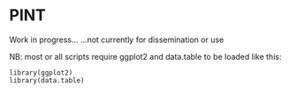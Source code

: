 # PINT
Work in progress...
...not currently for dissemination or use

NB: most or all scripts require ggplot2 and data.table to be loaded like this:

```
library(ggplot2)
library(data.table)
```
